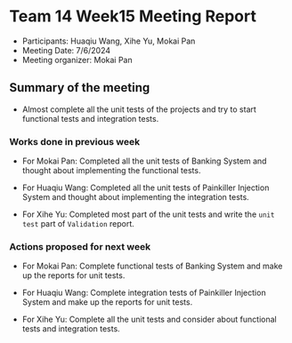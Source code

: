 # Team 14 Week15 Meeting Report

- Participants: Huaqiu Wang, Xihe Yu, Mokai Pan
- Meeting Date: 7/6/2024
- Meeting organizer: Mokai Pan

## Summary of the meeting

- Almost complete all the unit tests of the projects and try to start functional tests and integration tests.

### Works done in previous week

- For Mokai Pan: Completed all the unit tests of Banking System and thought about implementing the functional tests.

- For Huaqiu Wang: Completed all the unit tests of Painkiller Injection System and thought about implementing the integration tests.

- For Xihe Yu: Completed most part of the unit tests and write the `unit test` part of `Validation` report. 

### Actions proposed for next week

- For Mokai Pan: Complete functional tests of Banking System and make up the reports for unit tests.

- For Huaqiu Wang: Complete integration tests of Painkiller Injection System and make up the reports for unit tests.

- For Xihe Yu: Complete all the unit tests and consider about functional tests and integration tests.
